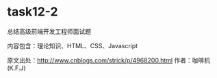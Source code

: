 # task12-2
总结高级前端开发工程师面试题
   
   内容包含：理论知识、HTML、CSS、Javascript 
   
   原文出处：http://www.cnblogs.com/strick/p/4968200.html 作者：咖啡机(K.F.J)
